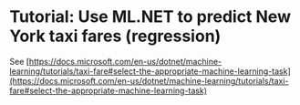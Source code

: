 ﻿# Tutorial: Use ML.NET to predict New York taxi fares (regression)

See [https://docs.microsoft.com/en-us/dotnet/machine-learning/tutorials/taxi-fare#select-the-appropriate-machine-learning-task](https://docs.microsoft.com/en-us/dotnet/machine-learning/tutorials/taxi-fare#select-the-appropriate-machine-learning-task)